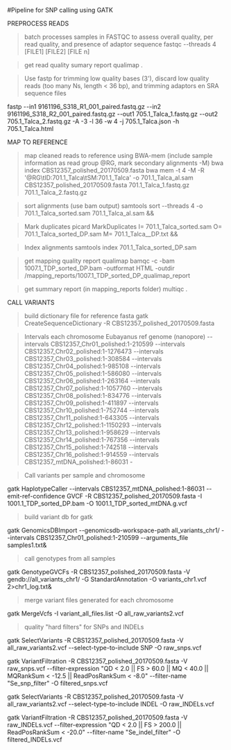 #Pipeline for SNP calling using GATK

PREPROCESS READS

>batch processes samples in FASTQC to assess overall quality, per read quality, and presence of adaptor sequence
fastqc --threads 4 [FILE1] [FILE2] [FILE n]

>get read quality sumary report
qualimap .

>Use fastp for trimming low quality bases (3'), discard low quality reads (too many Ns, length < 36 bp), and trimming adaptors en SRA sequence files

fastp --in1 9161196_S318_R1_001_paired.fastq.gz --in2 9161196_S318_R2_001_paired.fastq.gz --out1 705.1_Talca_1.fastq.gz --out2 705.1_Talca_2.fastq.gz -A -3 -l 36 -w 4 -j 705.1_Talca.json -h 705.1_Talca.html

MAP TO REFERENCE

>map cleaned reads to reference using BWA-mem (include sample information as read group @RG, mark secondary alignments -M)
bwa index CBS12357_polished_20170509.fasta
bwa mem -t 4 -M -R '@RG\tID:701.1_Talca\tSM:701.1_Talca' -o 701.1_Talca_al.sam CBS12357_polished_20170509.fasta   701.1_Talca_1.fastq.gz  701.1_Talca_2.fastq.gz

>sort  alignments (use bam output)
samtools sort --threads 4 -o 701.1_Talca_sorted.sam 701.1_Talca_al.sam &&

>Mark duplicates 
picard MarkDuplicates I= 701.1_Talca_sorted.sam O= 701.1_Talca_sorted_DP.sam M= 701.1_Talca__DP.txt &&

>Index alignments
samtools index 701.1_Talca_sorted_DP.sam

>get mapping quality report
qualimap bamqc -c -bam 1007.1_TDP_sorted_DP.bam -outformat HTML -outdir /mapping_reports/1007.1_TDP_sorted_DP_qualimap_report

>get summary report (in mapping_reports folder)
multiqc .


CALL VARIANTS
>build dictionary file for reference fasta
gatk CreateSequenceDictionary -R CBS12357_polished_20170509.fasta

>Intervals each chromosome Eubayanus ref genome (nanopore)
--intervals CBS12357_Chr01_polished:1-210599 --intervals CBS12357_Chr02_polished:1-1276473 --intervals CBS12357_Chr03_polished:1-308584 --intervals CBS12357_Chr04_polished:1-985108 --intervals CBS12357_Chr05_polished:1-586080 --intervals CBS12357_Chr06_polished:1-263164 --intervals CBS12357_Chr07_polished:1-1057760 --intervals CBS12357_Chr08_polished:1-834776 --intervals CBS12357_Chr09_polished:1-411897 --intervals CBS12357_Chr10_polished:1-752744 --intervals CBS12357_Chr11_polished:1-643305 --intervals CBS12357_Chr12_polished:1-1150293 --intervals CBS12357_Chr13_polished:1-958629 --intervals CBS12357_Chr14_polished:1-767356 --intervals CBS12357_Chr15_polished:1-742518 --intervals CBS12357_Chr16_polished:1-914559 --intervals CBS12357_mtDNA_polished:1-86031 -


>Call variants per sample and chromosome

gatk HaplotypeCaller --intervals CBS12357_mtDNA_polished:1-86031 --emit-ref-confidence GVCF -R CBS12357_polished_20170509.fasta    -I 1001.1_TDP_sorted_DP.bam    -O 1001.1_TDP_sorted_mtDNA.g.vcf 


>build variant db for gatk

gatk GenomicsDBImport --genomicsdb-workspace-path all_variants_chr1/ --intervals CBS12357_Chr01_polished:1-210599   --arguments_file samples1.txt&


>call genotypes from all samples

gatk GenotypeGVCFs -R CBS12357_polished_20170509.fasta -V gendb://all_variants_chr1/  -G StandardAnnotation -O variants_chr1.vcf 2>chr1_log.txt&

>merge variant files generated for each chromosome 

gatk MergeVcfs -I variant_all_files.list -O all_raw_variants2.vcf

>quality "hard filters" for SNPs and INDELs

gatk SelectVariants -R CBS12357_polished_20170509.fasta -V all_raw_variants2.vcf --select-type-to-include SNP -O raw_snps.vcf

gatk VariantFiltration -R CBS12357_polished_20170509.fasta -V raw_snps.vcf --filter-expression "QD < 2.0 || FS > 60.0 || MQ < 40.0 || MQRankSum < -12.5 || ReadPosRankSum < -8.0" --filter-name "Se_snp_filter" -O filtered_snps.vcf

gatk SelectVariants -R CBS12357_polished_20170509.fasta -V all_raw_variants2.vcf --select-type-to-include INDEL -O raw_INDELs.vcf

gatk VariantFiltration -R CBS12357_polished_20170509.fasta -V raw_INDELs.vcf --filter-expression "QD < 2.0 || FS > 200.0 || ReadPosRankSum < -20.0" --filter-name "Se_indel_filter" -O filtered_INDELs.vcf 





